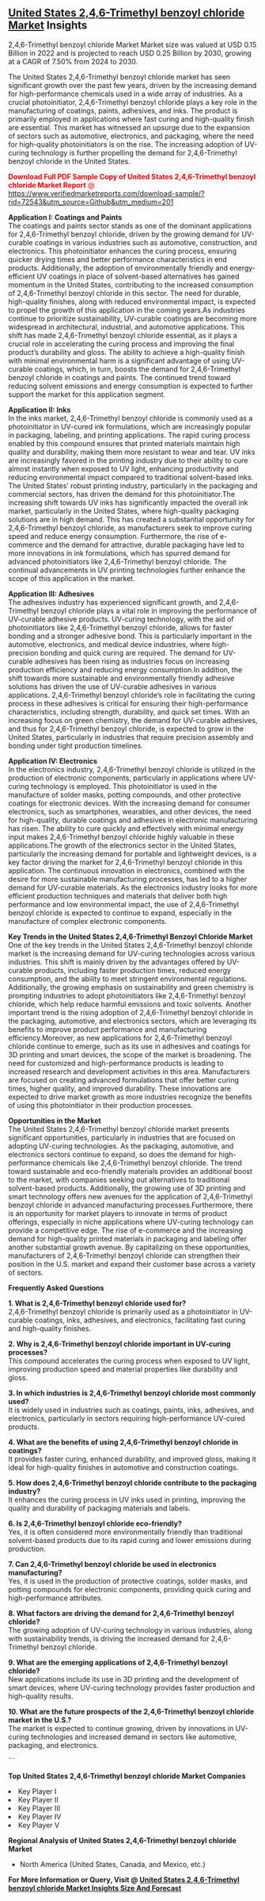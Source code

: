 <h2><a href="https://www.verifiedmarketreports.com/download-sample/?rid=72543&amp;utm_source=Github&amp;utm_medium=201" target="_blank">United States 2,4,6-Trimethyl benzoyl chloride Market</a> Insights</h2><p>2,4,6-Trimethyl benzoyl chloride Market Market size was valued at USD 0.15 Billion in 2022 and is projected to reach USD 0.25 Billion by 2030, growing at a CAGR of 7.50% from 2024 to 2030.</p><p><p>The United States 2,4,6-Trimethyl benzoyl chloride market has seen significant growth over the past few years, driven by the increasing demand for high-performance chemicals used in a wide array of industries. As a crucial photoinitiator, 2,4,6-Trimethyl benzoyl chloride plays a key role in the manufacturing of coatings, paints, adhesives, and inks. The product is primarily employed in applications where fast curing and high-quality finish are essential. This market has witnessed an upsurge due to the expansion of sectors such as automotive, electronics, and packaging, where the need for high-quality photoinitiators is on the rise. The increasing adoption of UV-curing technology is further propelling the demand for 2,4,6-Trimethyl benzoyl chloride in the United States. <p><span class=""><span style="color: #ff0000;"><strong>Download Full PDF Sample Copy of United States 2,4,6-Trimethyl benzoyl chloride Market Report</strong> @ </span><a href="https://www.verifiedmarketreports.com/download-sample/?rid=72543&amp;utm_source=Github&amp;utm_medium=201" target="_blank">https://www.verifiedmarketreports.com/download-sample/?rid=72543&amp;utm_source=Github&amp;utm_medium=201</a></span></p></p><p><strong>Application I: Coatings and Paints</strong><br>The coatings and paints sector stands as one of the dominant applications for 2,4,6-Trimethyl benzoyl chloride, driven by the growing demand for UV-curable coatings in various industries such as automotive, construction, and electronics. This photoinitiator enhances the curing process, ensuring quicker drying times and better performance characteristics in end products. Additionally, the adoption of environmentally friendly and energy-efficient UV coatings in place of solvent-based alternatives has gained momentum in the United States, contributing to the increased consumption of 2,4,6-Trimethyl benzoyl chloride in this sector. The need for durable, high-quality finishes, along with reduced environmental impact, is expected to propel the growth of this application in the coming years.As industries continue to prioritize sustainability, UV-curable coatings are becoming more widespread in architectural, industrial, and automotive applications. This shift has made 2,4,6-Trimethyl benzoyl chloride essential, as it plays a crucial role in accelerating the curing process and improving the final product’s durability and gloss. The ability to achieve a high-quality finish with minimal environmental harm is a significant advantage of using UV-curable coatings, which, in turn, boosts the demand for 2,4,6-Trimethyl benzoyl chloride in coatings and paints. The continued trend toward reducing solvent emissions and energy consumption is expected to further support the market for this application segment.</p><p><strong>Application II: Inks</strong><br>In the inks market, 2,4,6-Trimethyl benzoyl chloride is commonly used as a photoinitiator in UV-cured ink formulations, which are increasingly popular in packaging, labeling, and printing applications. The rapid curing process enabled by this compound ensures that printed materials maintain high quality and durability, making them more resistant to wear and tear. UV inks are increasingly favored in the printing industry due to their ability to cure almost instantly when exposed to UV light, enhancing productivity and reducing environmental impact compared to traditional solvent-based inks. The United States’ robust printing industry, particularly in the packaging and commercial sectors, has driven the demand for this photoinitiator.The increasing shift towards UV inks has significantly impacted the overall ink market, particularly in the United States, where high-quality packaging solutions are in high demand. This has created a substantial opportunity for 2,4,6-Trimethyl benzoyl chloride, as manufacturers seek to improve curing speed and reduce energy consumption. Furthermore, the rise of e-commerce and the demand for attractive, durable packaging have led to more innovations in ink formulations, which has spurred demand for advanced photoinitiators like 2,4,6-Trimethyl benzoyl chloride. The continual advancements in UV printing technologies further enhance the scope of this application in the market.</p><p><strong>Application III: Adhesives</strong><br>The adhesives industry has experienced significant growth, and 2,4,6-Trimethyl benzoyl chloride plays a vital role in improving the performance of UV-curable adhesive products. UV-curing technology, with the aid of photoinitiators like 2,4,6-Trimethyl benzoyl chloride, allows for faster bonding and a stronger adhesive bond. This is particularly important in the automotive, electronics, and medical device industries, where high-precision bonding and quick curing are required. The demand for UV-curable adhesives has been rising as industries focus on increasing production efficiency and reducing energy consumption.In addition, the shift towards more sustainable and environmentally friendly adhesive solutions has driven the use of UV-curable adhesives in various applications. 2,4,6-Trimethyl benzoyl chloride’s role in facilitating the curing process in these adhesives is critical for ensuring their high-performance characteristics, including strength, durability, and quick set times. With an increasing focus on green chemistry, the demand for UV-curable adhesives, and thus for 2,4,6-Trimethyl benzoyl chloride, is expected to grow in the United States, particularly in industries that require precision assembly and bonding under tight production timelines.</p><p><strong>Application IV: Electronics</strong><br>In the electronics industry, 2,4,6-Trimethyl benzoyl chloride is utilized in the production of electronic components, particularly in applications where UV-curing technology is employed. This photoinitiator is used in the manufacture of solder masks, potting compounds, and other protective coatings for electronic devices. With the increasing demand for consumer electronics, such as smartphones, wearables, and other devices, the need for high-quality, durable coatings and adhesives in electronic manufacturing has risen. The ability to cure quickly and effectively with minimal energy input makes 2,4,6-Trimethyl benzoyl chloride highly valuable in these applications.The growth of the electronics sector in the United States, particularly the increasing demand for portable and lightweight devices, is a key factor driving the market for 2,4,6-Trimethyl benzoyl chloride in this application. The continuous innovation in electronics, combined with the desire for more sustainable manufacturing processes, has led to a higher demand for UV-curable materials. As the electronics industry looks for more efficient production techniques and materials that deliver both high performance and low environmental impact, the use of 2,4,6-Trimethyl benzoyl chloride is expected to continue to expand, especially in the manufacture of complex electronic components.</p><p><strong>Key Trends in the United States 2,4,6-Trimethyl Benzoyl Chloride Market</strong><br>One of the key trends in the United States 2,4,6-Trimethyl benzoyl chloride market is the increasing demand for UV-curing technologies across various industries. This shift is mainly driven by the advantages offered by UV-curable products, including faster production times, reduced energy consumption, and the ability to meet stringent environmental regulations. Additionally, the growing emphasis on sustainability and green chemistry is prompting industries to adopt photoinitiators like 2,4,6-Trimethyl benzoyl chloride, which help reduce harmful emissions and toxic solvents. Another important trend is the rising adoption of 2,4,6-Trimethyl benzoyl chloride in the packaging, automotive, and electronics sectors, which are leveraging its benefits to improve product performance and manufacturing efficiency.Moreover, as new applications for 2,4,6-Trimethyl benzoyl chloride continue to emerge, such as its use in adhesives and coatings for 3D printing and smart devices, the scope of the market is broadening. The need for customized and high-performance products is leading to increased research and development activities in this area. Manufacturers are focused on creating advanced formulations that offer better curing times, higher quality, and improved durability. These innovations are expected to drive market growth as more industries recognize the benefits of using this photoinitiator in their production processes.</p><p><strong>Opportunities in the Market</strong><br>The United States 2,4,6-Trimethyl benzoyl chloride market presents significant opportunities, particularly in industries that are focused on adopting UV-curing technologies. As the packaging, automotive, and electronics sectors continue to expand, so does the demand for high-performance chemicals like 2,4,6-Trimethyl benzoyl chloride. The trend toward sustainable and eco-friendly materials provides an additional boost to the market, with companies seeking out alternatives to traditional solvent-based products. Additionally, the growing use of 3D printing and smart technology offers new avenues for the application of 2,4,6-Trimethyl benzoyl chloride in advanced manufacturing processes.Furthermore, there is an opportunity for market players to innovate in terms of product offerings, especially in niche applications where UV-curing technology can provide a competitive edge. The rise of e-commerce and the increasing demand for high-quality printed materials in packaging and labeling offer another substantial growth avenue. By capitalizing on these opportunities, manufacturers of 2,4,6-Trimethyl benzoyl chloride can strengthen their position in the U.S. market and expand their customer base across a variety of sectors.</p><p><strong>Frequently Asked Questions</strong></p><p><strong>1. What is 2,4,6-Trimethyl benzoyl chloride used for?</strong><br>2,4,6-Trimethyl benzoyl chloride is primarily used as a photoinitiator in UV-curable coatings, inks, adhesives, and electronics, facilitating fast curing and high-quality finishes.</p><p><strong>2. Why is 2,4,6-Trimethyl benzoyl chloride important in UV-curing processes?</strong><br>This compound accelerates the curing process when exposed to UV light, improving production speed and material properties like durability and gloss.</p><p><strong>3. In which industries is 2,4,6-Trimethyl benzoyl chloride most commonly used?</strong><br>It is widely used in industries such as coatings, paints, inks, adhesives, and electronics, particularly in sectors requiring high-performance UV-cured products.</p><p><strong>4. What are the benefits of using 2,4,6-Trimethyl benzoyl chloride in coatings?</strong><br>It provides faster curing, enhanced durability, and improved gloss, making it ideal for high-quality finishes in automotive and construction coatings.</p><p><strong>5. How does 2,4,6-Trimethyl benzoyl chloride contribute to the packaging industry?</strong><br>It enhances the curing process in UV inks used in printing, improving the quality and durability of packaging materials and labels.</p><p><strong>6. Is 2,4,6-Trimethyl benzoyl chloride eco-friendly?</strong><br>Yes, it is often considered more environmentally friendly than traditional solvent-based products due to its rapid curing and lower emissions during production.</p><p><strong>7. Can 2,4,6-Trimethyl benzoyl chloride be used in electronics manufacturing?</strong><br>Yes, it is used in the production of protective coatings, solder masks, and potting compounds for electronic components, providing quick curing and high-performance attributes.</p><p><strong>8. What factors are driving the demand for 2,4,6-Trimethyl benzoyl chloride?</strong><br>The growing adoption of UV-curing technology in various industries, along with sustainability trends, is driving the increased demand for 2,4,6-Trimethyl benzoyl chloride.</p><p><strong>9. What are the emerging applications of 2,4,6-Trimethyl benzoyl chloride?</strong><br>New applications include its use in 3D printing and the development of smart devices, where UV-curing technology provides faster production and high-quality results.</p><p><strong>10. What are the future prospects of the 2,4,6-Trimethyl benzoyl chloride market in the U.S.?</strong><br>The market is expected to continue growing, driven by innovations in UV-curing technologies and increased demand in sectors like automotive, packaging, and electronics.</p>```</p><p><strong>Top United States 2,4,6-Trimethyl benzoyl chloride Market Companies</strong></p><div data-test-id=""><p><li>Key Player I</li><li> Key Player II</li><li> Key Player III</li><li> Key Player IV</li><li> Key Player V</li></p><div><strong>Regional Analysis of&nbsp;United States 2,4,6-Trimethyl benzoyl chloride Market</strong></div><ul><li dir="ltr"><p dir="ltr">North America&nbsp;(United States, Canada, and Mexico, etc.)</p></li></ul><p><strong>For More Information or Query, Visit @&nbsp;</strong><strong><a href="https://www.verifiedmarketreports.com/product/246-trimethyl-benzoyl-chloride-market-insights-2019-global-and-chinese-analysis-and-forecast-to-2024/?utm_source=Github&amp;utm_medium=201" target="_blank">United States 2,4,6-Trimethyl benzoyl chloride Market Insights Size And Forecast</a></strong></p></div>
